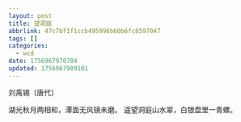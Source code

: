 ```yaml
---
layout: post
title: 望洞庭
abbrlink: 47c7bf1f1ccb495996b60b6fc8597047
tags: []
categories:
  - wcd
date: 1756967970784
updated: 1756967989101
---
```


刘禹锡〔唐代〕

湖光秋月两相和，潭面无风镜未磨。
遥望洞庭山水翠，白银盘里一青螺。
